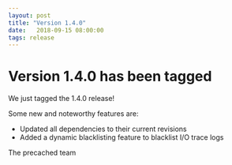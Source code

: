 ```yaml
---
layout: post
title: "Version 1.4.0"
date:   2018-09-15 08:00:00
tags: release
---
```


# Version 1.4.0 has been tagged

We just tagged the 1.4.0 release!

Some new and noteworthy features are:

* Updated all dependencies to their current revisions
* Added a dynamic blacklisting feature to blacklist I/O trace logs

The precached team
